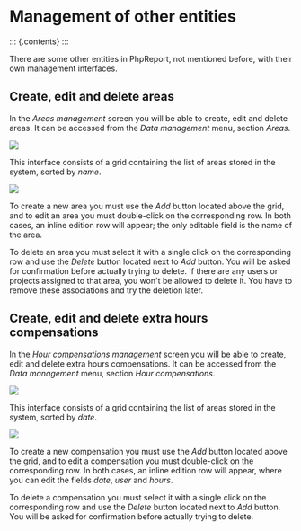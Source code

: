 Management of other entities
============================

::: {.contents}
:::

There are some other entities in PhpReport, not mentioned before, with
their own management interfaces.

Create, edit and delete areas
-----------------------------

In the *Areas management* screen you will be able to create, edit and
delete areas. It can be accessed from the *Data management* menu,
section *Areas*.

![](i/menu-data-mgmt-areas.png)

This interface consists of a grid containing the list of areas stored in
the system, sorted by *name*.

![](i/areas-mgmt-screen.png)

To create a new area you must use the *Add* button located above the
grid, and to edit an area you must double-click on the corresponding
row. In both cases, an inline edition row will appear; the only editable
field is the name of the area.

To delete an area you must select it with a single click on the
corresponding row and use the *Delete* button located next to *Add*
button. You will be asked for confirmation before actually trying to
delete. If there are any users or projects assigned to that area, you
won\'t be allowed to delete it. You have to remove these associations
and try the deletion later.

Create, edit and delete extra hours compensations
-------------------------------------------------

In the *Hour compensations management* screen you will be able to
create, edit and delete extra hours compensations. It can be accessed
from the *Data management* menu, section *Hour compensations*.

![](i/menu-data-mgmt-compensations.png)

This interface consists of a grid containing the list of areas stored in
the system, sorted by *date*.

![](i/compensations-mgmt-screen.png)

To create a new compensation you must use the *Add* button located above
the grid, and to edit a compensation you must double-click on the
corresponding row. In both cases, an inline edition row will appear,
where you can edit the fields *date*, *user* and *hours*.

To delete a compensation you must select it with a single click on the
corresponding row and use the *Delete* button located next to *Add*
button. You will be asked for confirmation before actually trying to
delete.
